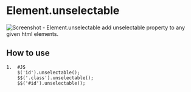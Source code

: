 Element.unselectable
===========
![Screenshot](http://marcelo.origoni.com.ar/images/Element.unselectable.png)
	- Element.unselectable add unselectable property to any given html elements.
	  
How to use
----------

	1.	#JS
		$('id').unselectable();
		$$('.class').unselectable();
		$$('#id').unselectable();